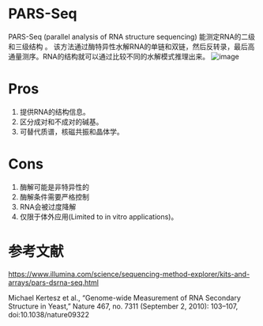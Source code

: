 # PARS-Seq
PARS-Seq (parallel analysis of RNA structure sequencing) 能测定RNA的二级和三级结构 。
该方法通过酶特异性水解RNA的单链和双链，然后反转录，最后高通量测序。RNA的结构就可以通过比较不同的水解模式推理出来。
![image](https://github.com/SitaoZ/Seq-assays/assets/29169319/2b8f69d2-c803-4998-92c7-1f874f7b7def)

# Pros
1. 提供RNA的结构信息。
2. 区分成对和不成对的碱基。
3. 可替代质谱，核磁共振和晶体学。

# Cons
1. 酶解可能是非特异性的
2. 酶解条件需要严格控制
3. RNA会被过度降解
4. 仅限于体外应用(Limited to in vitro applications)。

# 参考文献
https://www.illumina.com/science/sequencing-method-explorer/kits-and-arrays/pars-dsrna-seq.html

Michael Kertesz et al., “Genome-wide Measurement of RNA Secondary Structure in Yeast,” Nature 467, no. 7311 (September 2, 2010): 103–107, doi:10.1038/nature09322
        
        
        
        

